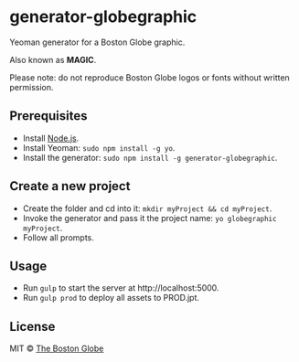 # generator-globegraphic

Yeoman generator for a Boston Globe graphic.

Also known as **MAGIC**.

Please note: do not reproduce Boston Globe logos or fonts without written permission.

## Prerequisites

- Install [Node.js](http://nodejs.org/).
- Install Yeoman: `sudo npm install -g yo`.
- Install the generator: `sudo npm install -g generator-globegraphic`.

## Create a new project
- Create the folder and cd into it: `mkdir myProject && cd myProject`.
- Invoke the generator and pass it the project name: `yo globegraphic myProject`.
- Follow all prompts.

## Usage
- Run `gulp` to start the server at http://localhost:5000.
- Run `gulp prod` to deploy all assets to PROD.jpt.
 
## License

MIT © [The Boston Globe](http://github.com/BostonGlobe)
